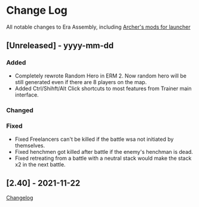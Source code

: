 
# Change Log
All notable changes to Era Assembly, including [Archer's mods for launcher](https://github.com/Archer30/Era-Launcher-Mods)

## [Unreleased] - yyyy-mm-dd

### Added
- Completely rewrote Random Hero in ERM 2. Now random hero will be still generated even if there are 8 players on the map.
- Added Ctrl/Shihft/Alt Click shortcuts to most features from Trainer main interface.

### Changed


### Fixed
- Fixed Freelancers can't be killed if the battle wsa not initiated by themselves.
- Fixed henchmen got killed after battle if the enemy's henchman is dead.
- Fixed retreating from a battle with a neutral stack would make the stack x2 in the next battle.

## [2.40] - 2021-11-22
[Changelog](https://discord.com/channels/665742159307341827/667300419302719489/912053258359566366)
